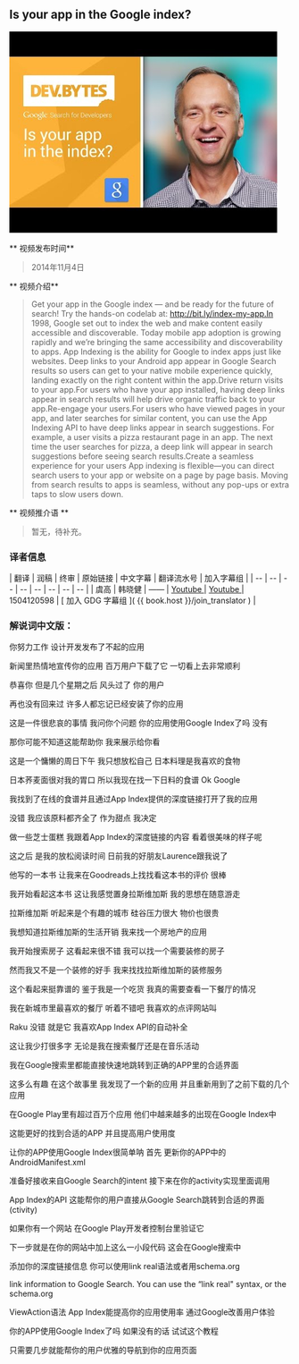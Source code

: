 ## Is your app in the Google index?

![video_screenshot](images/aISUYHTkTOU.jpg)

** 视频发布时间**
 
> 2014年11月4日

** 视频介绍**

> Get your app in the Google index — and be ready for the future of search! Try the hands-on codelab at: http://bit.ly/index-my-app.In 1998, Google set out to index the web and make content easily accessible and discoverable. Today mobile app adoption is growing rapidly and we’re bringing the same accessibility and discoverability to apps. App Indexing is the ability for Google to index apps just like websites. Deep links to your Android app appear in Google Search results so users can get to your native mobile experience quickly, landing exactly on the right content within the app.Drive return visits to your app.For users who have your app installed, having deep links appear in search results will help drive organic traffic back to your app.Re-engage your users.For users who have viewed pages in your app, and later searches for similar content, you can use the App Indexing API to have deep links appear in search suggestions. For example, a user visits a pizza restaurant page in an app. The next time the user searches for pizza, a deep link will appear in search suggestions before seeing search results.Create a seamless experience for your users App indexing is flexible—you can direct search users to your app or website on a page by page basis. Moving from search results to apps is seamless, without any pop-ups or extra taps to slow users down.

** 视频推介语 **

>  暂无，待补充。


### 译者信息

| 翻译 | 润稿 | 终审 | 原始链接 | 中文字幕 |  翻译流水号  |  加入字幕组  |
| -- | -- | -- | -- | -- |  -- | -- | -- |
| 虞高 | 韩晓健 | —— | [ Youtube ]( https://www.youtube.com/watch?v=aISUYHTkTOU )  |  [ Youtube ]( https://www.youtube.com/watch?v=9MJFaYGk-ZQ ) | 1504120598 | [ 加入 GDG 字幕组 ]( {{ book.host }}/join_translator )  |



### 解说词中文版：

你努力工作  设计开发发布了不起的应用

新闻里热情地宣传你的应用  百万用户下载了它  一切看上去非常顺利

恭喜你  但是几个星期之后  风头过了  你的用户

再也没有回来过  许多人都忘记已经安装了你的应用

这是一件很悲哀的事情  我问你个问题  你的应用使用Google Index了吗  没有

那你可能不知道这能帮助你  我来展示给你看

这是一个慵懒的周日下午  我只想放松自己 日本料理是我喜欢的食物

日本荞麦面很对我的胃口  所以我现在找一下日料的食谱  Ok  Google

我找到了在线的食谱并且通过App Index提供的深度链接打开了我的应用

没错  我应该原料都齐全了  作为甜点  我决定

做一些芝士蛋糕  我跟着App Index的深度链接的内容  看着很美味的样子呢

这之后  是我的放松阅读时间  日前我的好朋友Laurence跟我说了

他写的一本书  让我来在Goodreads上找找看这本书的评价  很棒

我开始看起这本书  这让我感觉置身拉斯维加斯  我的思想在随意游走

拉斯维加斯  听起来是个有趣的城市  硅谷压力很大  物价也很贵

我想知道拉斯维加斯的生活开销  我来找一个房地产的应用

我开始搜索房子  这看起来很不错  我可以找一个需要装修的房子

然而我又不是一个装修的好手  我来找找拉斯维加斯的装修服务

这个看起来挺靠谱的  鉴于我是一个吃货  我真的需要查看一下餐厅的情况

我在新城市里最喜欢的餐厅  听着不错吧  我喜欢的点评网站叫

Raku  没错  就是它  我喜欢App Index API的自动补全

这让我少打很多字  无论是我在搜索餐厅还是在音乐活动

我在Google搜索里都能直接快速地跳转到正确的APP里的合适界面

这多么有趣  在这个故事里  我发现了一个新的应用  并且重新用到了之前下载的几个应用

在Google Play里有超过百万个应用  他们中越来越多的出现在Google Index中

这能更好的找到合适的APP  并且提高用户使用度

让你的APP使用Google Index很简单呐  首先  更新你的APP中的AndroidManifest.xml

准备好接收来自Google Search的intent  接下来在你的activity实现里面调用

App Index的API  这能帮你的用户直接从Google Search跳转到合适的界面(ctivity)


如果你有一个网站  在Google Play开发者控制台里验证它

下一步就是在你的网站中加上这么一小段代码  这会在Google搜索中

添加你的深度链接信息  你可以使用link real语法或者用schema.org

link information to Google Search. You can use the “link real" syntax, or the schema.org


ViewAction语法  App Index能提高你的应用使用率  通过Google改善用户体验


你的APP使用Google Index了吗  如果没有的话  试试这个教程


只需要几步就能帮你的用户优雅的导航到你的应用页面





